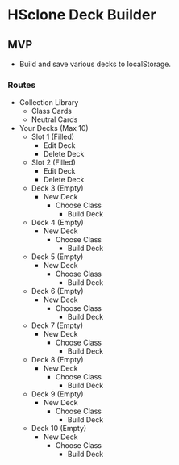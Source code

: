 # HSclone Deck Builder

## MVP

- Build and save various decks to localStorage.

### Routes

- Collection Library
  - Class Cards
  - Neutral Cards
- Your Decks (Max 10)
  - Slot 1 (Filled)
    - Edit Deck
    - Delete Deck
  - Slot 2 (Filled)
    - Edit Deck
    - Delete Deck
  - Deck 3 (Empty)
    - New Deck
      - Choose Class
        - Build Deck
  - Deck 4 (Empty)
    - New Deck
      - Choose Class
        - Build Deck
  - Deck 5 (Empty)
    - New Deck
      - Choose Class
        - Build Deck
  - Deck 6 (Empty)
    - New Deck
      - Choose Class
        - Build Deck
  - Deck 7 (Empty)
    - New Deck
      - Choose Class
        - Build Deck
  - Deck 8 (Empty)
    - New Deck
      - Choose Class
        - Build Deck
  - Deck 9 (Empty)
    - New Deck
      - Choose Class
        - Build Deck
  - Deck 10 (Empty)
    - New Deck
      - Choose Class
        - Build Deck
